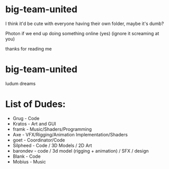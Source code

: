 # big-team-united

I think it'd be cute with everyone having their own folder, maybe it's dumb?

Photon if we end up doing something online (yes) (ignore it screaming at you)

thanks for reading me
# big-team-united
 ludum dreams


# List of Dudes:
- Grug - Code
- Kratos - Art and GUI
- framk - Music/Shaders/Programming
- Axe - VFX/Rigging/Animation Implementation/Shaders
- goet - Coordinator/Code
- Silpheed - Code / 3D Models / 2D Art
- barondev - code / 3d model (rigging + animation) / SFX / design 
- Blank - Code
- Mobius - Music
